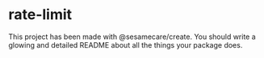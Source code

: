 # rate-limit



This project has been made with @sesamecare/create. You should write a glowing and detailed README about
all the things your package does.